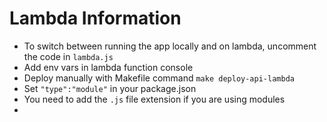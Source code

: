 # Lambda Information

- To switch between running the app locally and on lambda, uncomment the code in `lambda.js`
- Add env vars in lambda function console
- Deploy manually with Makefile command `make deploy-api-lambda`
- Set `"type":"module"` in your package.json
- You need to add the `.js` file extension if you are using modules
-
